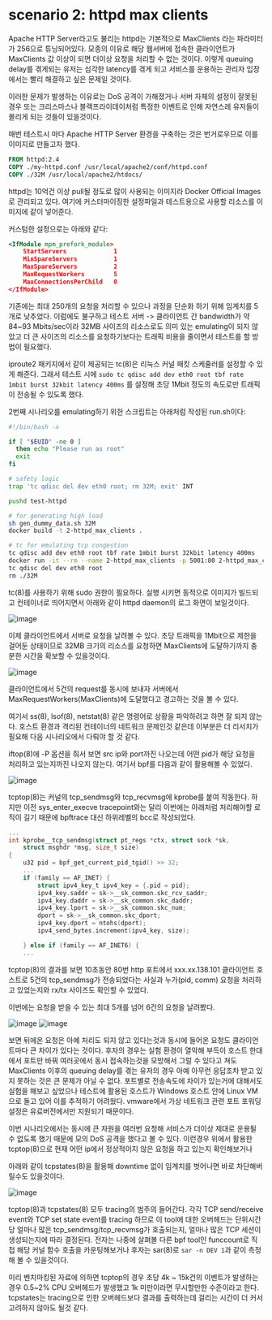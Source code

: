 # scenario 2: httpd max clients

Apache HTTP Server라고도 불리는 httpd는 기본적으로 MaxClients 라는 파라미터가 256으로 튜닝되어있다.
모종의 이유로 해당 웹서버에 접속한 클라이언트가 MaxClients 값 이상이 되면 더이상 요청을 처리할 수 없는 것이다.
이렇게 queuing delay를 겪게되는 유저는 심각한 latency를 겪게 되고 서비스를 운용하는 관리자 입장에서는 빨리 해결하고 싶은 문제일 것이다.

이러한 문제가 발생하는 이유로는 DoS 공격이 가해졌거나 서버 자체의 설정이 잘못된 경우 또는 크리스마스나 블랙프라이데이처럼 특정한
이벤트로 인해 자연스레 유저들이 몰리게 되는 것들이 있을것이다.

매번 테스트시 마다 Apache HTTP Server 환경을 구축하는 것은 번거로우므로 이를 이미지로 만들고자 했다.

```Dockerfile
FROM httpd:2.4
COPY ./my-httpd.conf /usr/local/apache2/conf/httpd.conf
COPY ./32M /usr/local/apache2/htdocs/
```

httpd는 10억건 이상 pull될 정도로 많이 사용되는 이미지라 Docker Official Images로 관리되고 있다.
여기에 커스터마이징한 설정파일과 테스트용으로 사용할 리소스를 이미지에 같이 넣어준다.

커스텀한 설정으로는 아래와 같다:
```xml
<IfModule mpm_prefork_module>
    StartServers             1
    MinSpareServers          1
    MaxSpareServers          2
    MaxRequestWorkers        5
    MaxConnectionsPerChild   0
</IfModule>
```
기존에는 최대 250개의 요청을 처리할 수 있으나 과정을 단순화 하기 위해 임계치를 5개로 낮추었다.
이럼에도 불구하고 테스트 서버 -> 클라이언트 간 bandwidth가 약 84~93 Mbits/sec이라 32MB 사이즈의 리소스로도 의미 있는 emulating이 되지 않았고
더 큰 사이즈의 리소스를 요청하기보다는 트래픽 비용을 줄이면서 테스트를 할 방법이 필요했다.

iproute2 패키지에서 같이 제공되는 tc(8)은 리눅스 커널 패킷 스케줄러를 설정할 수 있게 해준다.
그래서 테스트 시에
`sudo tc qdisc add dev eth0 root tbf rate 1mbit burst 32kbit latency 400ms`
를 설정해 초당 1Mbit 정도의 속도로만 트래픽이 전송될 수 있도록 했다.

2번째 시나리오를 emulating하기 위한 스크립트는 아래처럼 작성된 run.sh이다:
```bash
#!/bin/bash -x

if [ "$EUID" -ne 0 ]
  then echo "Please run as root"
  exit
fi

# safety logic
trap 'tc qdisc del dev eth0 root; rm 32M; exit' INT

pushd test-httpd

# for generating high load
sh gen_dummy_data.sh 32M
docker build -t 2-httpd_max_clients .

# tc for emulating tcp congestion
tc qdisc add dev eth0 root tbf rate 1mbit burst 32kbit latency 400ms
docker run -it --rm --name 2-httpd_max_clients -p 5001:80 2-httpd_max_clients
tc qdisc del dev eth0 root
rm ./32M
```

tc(8)를 사용하기 위해 sudo 권한이 필요하다. 실행 시키면 동적으로 이미지가 빌드되고 컨테이너로 띄어지면서 아래와 같이 httpd daemon의 로그 화면이 보일것이다.

![image](https://user-images.githubusercontent.com/19762154/105512603-a857fd80-5d14-11eb-96e0-68ed46f053a5.png)

이제 클라이언트에서 서버로 요청을 날려볼 수 있다. 초당 트래픽을 1Mbit으로 제한을 걸어둔 상태이므로 32MB 크기의 리소스를 요청하면 MaxClients에 도달하기까지 충분한 시간을 확보할 수 있을것이다.

![image](https://user-images.githubusercontent.com/19762154/105518106-359e5080-5d1b-11eb-987a-a7815f2aac77.png)


클라이언트에서 5건의 request를 동시에 보내자 서버에서 MaxRequestWorkers(MaxClients)에 도달했다고 경고하는 것을 볼 수 있다.

여기서 ss(8), lsof(8), netstat(8) 같은 명령어로 상황을 파악하려고 하면 잘 되지 않는다.
호스트 환경과 격리된 컨테이너의 네트워크 문제인것 같은데 이부분은 더 리서치가 필요해 다음 시나리오에서 다뤄야 할 것 같다.

iftop(8)에 -P 옵션을 줘서 보면 src ip와 port까진 나오는데 어떤 pid가 해당 요청을 처리하고 있는지까진 나오지 않는다.
여기서 bpf를 다음과 같이 활용해볼 수 있었다.


![image](https://user-images.githubusercontent.com/19762154/105515499-1a7e1180-5d18-11eb-83f7-f80ccd1b45ca.png)


tcptop(8)는 커널의 tcp_sendmsg와 tcp_recvmsg에 kprobe를 붙여 작동한다. 하지만 이전 sys_enter_execve tracepoint와는 달리 이번에는 아래처럼 처리해야할 로직이 길기 때문에 bpftrace 대신 하위레벨의 bcc로 작성되었다.
```c
...
int kprobe__tcp_sendmsg(struct pt_regs *ctx, struct sock *sk,
    struct msghdr *msg, size_t size)
{
    u32 pid = bpf_get_current_pid_tgid() >> 32;
    ...
    if (family == AF_INET) {
        struct ipv4_key_t ipv4_key = {.pid = pid};
        ipv4_key.saddr = sk->__sk_common.skc_rcv_saddr;
        ipv4_key.daddr = sk->__sk_common.skc_daddr;
        ipv4_key.lport = sk->__sk_common.skc_num;
        dport = sk->__sk_common.skc_dport;
        ipv4_key.dport = ntohs(dport);
        ipv4_send_bytes.increment(ipv4_key, size);

    } else if (family == AF_INET6) {
    ...
```

tcptop(8)의 결과를 보면 10초동안 80번 http 포트에서 xxx.xx.138.101 클라이언트 호스트로 5건의 tcp_sendmsg가 전송되었다는 사실과 누가(pid, comm) 요청을 처리하고 있었는지와 rx/tx 사이즈도 확인할 수 있었다. 

이번에는 요청을 받을 수 있는 최대 5개를 넘어 6건의 요청을 날려봤다.

![image](https://user-images.githubusercontent.com/19762154/105519806-346e2300-5d1d-11eb-9ce5-46618ac0373e.png)
![image](https://user-images.githubusercontent.com/19762154/105520303-df7edc80-5d1d-11eb-8213-8259034e5be3.png)

보면 뒤에온 요청은 아예 처리도 되지 않고 있다는것과 동시에 들어온 요청도 클라이언트마다 큰 차이가 있다는 것이다. 후자의 경우는 실험 환경이 열악해 부득이 호스트 한대에서 포트만 바꿔 여러곳에서 동시 접속하는것을 모방해서 그럴 수 있다고 쳐도 MaxClients 이후의 queuing delay를 겪는 유저의 경우 아예 아무런 응답조차 받고 있지 못하는 것은 큰 문제가 아닐 수 없다. 포트별로 전송속도에 차이가 있는거에 대해서도 실험을 해보고 싶었으나 테스트에 활용된 호스트가 Windows 호스트 안에 Linux VM으로 돌고 있어 이를 추적하기 어려웠다. vmware에서 가상 네트워크 관련 포트 포워딩 설정은 유료버전에서만 지원되기 때문이다.

이번 시나리오에서는 동시에 큰 자원을 여러번 요청해 서비스가 더이상 제대로 운용될 수 없도록 했기 때문에 모의 DoS 공격을 했다고 볼 수 있다.  이런경우 위에서 활용한 tcptop(8)으로 현재 어떤 ip에서 정상적이지 않은 요청을 하고 있는지 확인해보거나

아래와 같이 tcpstates(8)을 활용해 downtime 없이 임계치를 벗어나면 바로 차단해버릴수도 있을것이다. 

![image](https://user-images.githubusercontent.com/19762154/105522225-4e5d3500-5d20-11eb-9ddc-b523610f4882.png)


tcptop(8)과 tcpstates(8) 모두 tracing의 범주의 들어간다. 각각 TCP send/receive event와 TCP set state event를 tracing 하므로 이 tool에 대한 오버헤드는 단위시간당 얼마나 많은 tcp_sendmsg/tcp_recvmsg가 호출되는지, 얼마나 많은 TCP 세션이 생성되는지에 따라 결정된다. 전자는 나중에 살펴볼 다른 bpf tool인 funccount로 직접 해당 커널 함수 호출을 카운팅해보거나 후자는 sar(8)로 `sar -n DEV 1`과 같이 측정해 볼 수 있을것이다. 

미리 벤치마킹된 자료에 의하면 tcptop의 경우 초당 4k ~ 15k건의 이벤트가 발생하는 경우 0.5~2% CPU 오버헤드가 발생했고 1k 미만이라면 무시할만한 수준이라고 한다. tcpstates는 tracing으로 인한 오버헤드보다 결과를 출력하는데 걸리는 시간이 더 커서 고려하지 않아도 될것 같다.
